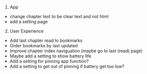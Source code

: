 
1. App
  * change chapter text to be clear text and not html
  * add a setting page

2. User Experience
  * Add last chapter read to bookmarks
  * Order bookmarks by last updated
  * Improve chapter index naviguation (maybe go to last (read) page)
  * Maybe add a setting to show battery life
  * Add a setting for pinning app function?
  * Add a setting to get out of pinning if battery get too low?